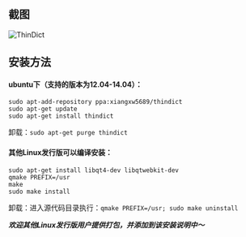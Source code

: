 ## 截图
![ThinDict](http://ubuntuone.com/7jRKC15enMSYJf6tqvv8T2)

## 安装方法
#### ubuntu下（支持的版本为12.04-14.04）：

    sudo apt-add-repository ppa:xiangxw5689/thindict
    sudo apt-get update
    sudo apt-get install thindict

卸载：`sudo apt-get purge thindict`

#### 其他Linux发行版可以编译安装：

    sudo apt-get install libqt4-dev libqtwebkit-dev
    qmake PREFIX=/usr
    make
    sudo make install

卸载：进入源代码目录执行：`qmake PREFIX=/usr; sudo make uninstall`

_**欢迎其他Linux发行版用户提供打包，并添加到该安装说明中～**_
